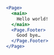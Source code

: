 ```jsx static
<Page>
  <main>
    Hello world!
  </main>
  <Page.Footer>
    Good bye…
  </Page.Footer>
</Page>
```
